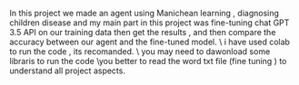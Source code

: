 In this project we made an agent using Manichean learning , diagnosing children disease and my main part in this project was fine-tuning chat GPT 3.5 API on our training data then get the results , and then compare the accuracy between our agent and the fine-tuned model.
\\ i have used colab to run the code , its recomanded.
\\ you may need to dawonload some libraris to run the code
\\you better to read the word txt file (fine tuning ) to understand all project aspects.
